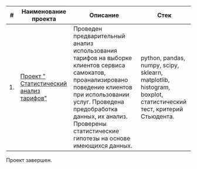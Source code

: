 | #    | Наименование проекта                | Описание                                                     | Стек                                                         |
| ---- | ------------------------------------------------------------ | ------------------------------------------------------------ | ------------------------------------------------------------ |
| 1.   | [Проект " Статистический анализ тарифов"](https://github.com/AnnaKotenok/StatisticalanalysisOperatortariffs) | Проведен предварительный анализ использования тарифов на выборке клиентов сервиса самокатов, проанализировано поведение клиентов при  использовании услуг. Проведена  предобработка данных, их анализ. Проверены статистические гипотезы на основе имеющихся данных.  | python, pandas, numpy, scipy, sklearn, <br/> matplotlib, histogram, boxplot, статистический тест, критерий Стьюдента.     |










Проект завершен. 
